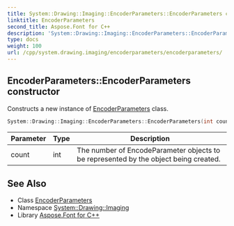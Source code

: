 ```yaml
---
title: System::Drawing::Imaging::EncoderParameters::EncoderParameters constructor
linktitle: EncoderParameters
second_title: Aspose.Font for C++
description: 'System::Drawing::Imaging::EncoderParameters::EncoderParameters constructor. Constructs a new instance of EncoderParameters class in C++.'
type: docs
weight: 100
url: /cpp/system.drawing.imaging/encoderparameters/encoderparameters/
---
```

## EncoderParameters::EncoderParameters constructor


Constructs a new instance of [EncoderParameters](../) class.

```cpp
System::Drawing::Imaging::EncoderParameters::EncoderParameters(int count=1)
```


| Parameter | Type | Description |
| --- | --- | --- |
| count | int | The number of EncodeParameter objects to be represented by the object being created. |

## See Also

* Class [EncoderParameters](../)
* Namespace [System::Drawing::Imaging](../../)
* Library [Aspose.Font for C++](../../../)
